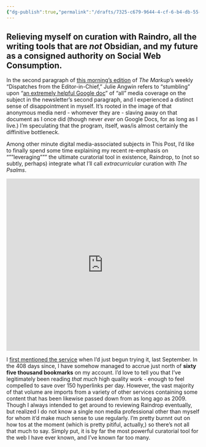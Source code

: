 ```yaml
---
{"dg-publish":true,"permalink":"/drafts/7325-c679-9644-4-cf-6-b4-db-55-f8-b83-e13-f4/","dgHomeLink":true,"dgPassFrontmatter":false}
---
```



## Relieving myself on curation with Raindro, all the writing tools that are *not* Obsidian, and my future as a consigned authority on Social Web Consumption.

In the second paragraph of [this morning’s edition](https://www.getrevue.co/profile/themarkup/issues/inside-the-facebook-papers-824142) of *The Markup*’s weekly “Dispatches from the Editor-in-Chief,” Julie Angwin refers to “stumbling” upon “[an extremely helpful Google doc](https://docs.google.com/document/d/1QYqmJsifBjf_xA23Ea7AdeMFyjGWaF_dvhi5EZdNUf4/mobilebasic)” of “all” media coverage on the subject in the newsletter’s second paragraph, and I experienced a distinct sense of disappointment in myself. It’s rooted in the image of that anonymous media nerd - whomever they are - slaving away on that document as I once did (though never *ever* on Google Docs, for as long as I live.) I’m speculating that the program, itself, was/is almost certainly the diffinitive bottleneck.

Among other minute digital media-associated subjects in This Post, I’d like to finally spend some time explaining my recent re-emphasis on “””leveraging””” the ultimate curatorial tool in existence, Raindrop, to (not so subtly, perhaps) integrate what I’ll call *extracurricular* curation with *The Psalms*.

<iframe style="border: 0; width: 100%; height: 450px;" allowfullscreen frameborder="0" src="https://raindrop.io/davidblue/blessed-web-utilities-13380122/embed/sort=created&theme=auto"></iframe>

I [first mentioned the service](https://hyp.is/XV1WSDtuEey8NAvf3_YqnA/bilge.world/digital-excess) when I’d just begun trying it, last September. In the 408 days since, I have somehow managed to accrue just north of **sixty five thousand bookmarks** on my account. I’d love to tell you that I’ve legitimately been reading *that much* high quality work - enough to feel compelled to save over 150 hyperlinks per day. However, the vast majority of that volume are imports from a variety of other services containing some content that has been likewise passed down from as long ago as 2009. Though I always intended to get around to reviewing Raindrop eventually, but realized I do not know a single non media professional other than myself for whom it’d make much sense to use regularly. I’m pretty burnnt out on how tos at the moment (which is pretty pitiful, actually,) so there’s not all that much to say. Simply put, it is by far the most powerful curatorial tool for the web I have ever known, and I’ve known far too many. 
